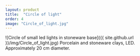 ```yaml
---
layout: product
title:  "Circle of light"
order: 4
image: "Circle_of_light.jpg"
---
```


![Circle of small led lights in stoneware base]({{ site.github.url }}/img/Circle_of_light.jpg)
Porcelain and stoneware clays, LED.
Approximately 20 cm diameter.
